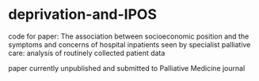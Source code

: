 # deprivation-and-IPOS
code for paper: The association between socioeconomic position and the symptoms and concerns of hospital inpatients seen by specialist palliative care: analysis of routinely collected patient data

paper currently unpublished and submitted to Palliative Medicine journal
